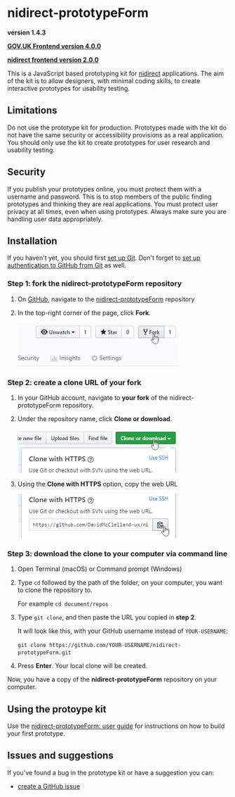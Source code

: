 # nidirect-prototypeForm
**version 1.4.3**

[**GOV.UK Frontend version 4.0.0**](https://github.com/alphagov/govuk-frontend)

[**nidirect frontend version 2.0.0**](https://github.com/dof-dss/nidirect-frontend)

This is a JavaScript based prototyping kit for [nidirect]( https://www.nidirect.gov.uk/) applications. The aim of the kit is to allow designers, with minimal coding skills, to create interactive prototypes for usability testing.

## Limitations
Do not use the prototype kit for production. Prototypes made with the kit do not have the same security or accessibility provisions as a real application. You should only use the kit to create prototypes for user research and usability testing.

## Security
If you publish your prototypes online, you must protect them with a username and password. This is to stop members of the public finding prototypes and thinking they are real applications.
You must protect user privacy at all times, even when using prototypes. Always make sure you are handling user data appropriately. 


## Installation
If you haven't yet, you should first [set up Git]( https://help.github.com/en/github/getting-started-with-github/set-up-git). Don't forget to [set up authentication to GitHub from Git]( https://help.github.com/en/articles/set-up-git#next-steps-authenticating-with-github-from-git) as well.

### Step 1: fork the nidirect-prototypeForm repository
1.	On [GitHub]( https://github.com/), navigate to the [nidirect-prototypeForm]( https://github.com/DavidMcClelland-ux/nidirect-prototypeForm) repository

2.	In the top-right corner of the page, click **Fork**.

    ![click the fork button to create a copy of the nidirect-prototypeForm in your own repository](./assets/github_images/protoForm-guide-fork.png)

### Step 2: create a clone URL of your fork
1.	In your GitHub account, navigate to **your fork** of the nidirect-prototypeForm repository. 
2.	Under the repository name, click **Clone or download**.

    ![click the clone or download button](./assets/github_images/protoForm-guide-clone.png)
3.	Using the **Clone with HTTPS** option, copy the web URL

    ![click the copy to clipboard button to copy the web URL of your repository](./assets/github_images/protoForm-guide-copyURL.png)
    
### Step 3: download the clone to your computer via command line
1.	Open Terminal (macOS) or Command prompt (Windows)
2.	Type `cd` followed by the path of the folder, on your computer, you want to clone the repository to.
    
    For example `cd document/repos`    
3.	Type `git clone`, and then paste the URL you copied in **step 2**.

    It will look like this, with your GitHub username instead of `YOUR-USERNAME`:
    
    ```git clone https://github.com/YOUR-USERNAME/nidirect-prototypeForm.git```
4.	Press **Enter**. Your local clone will be created.


Now, you have a copy of the **nidirect-prototypeForm** repository on your computer.

## Using the protoype kit

Use the [nidirect-prototypeForm: user guide](./userGuide.md) for instructions on how to build your first prototype.

## Issues and suggestions
If you’ve found a bug in the prototype kit or have a suggestion you can:
* [create a GitHub issue](https://github.com/DavidMcClelland-ux/nidirect-prototypeForm/issues)